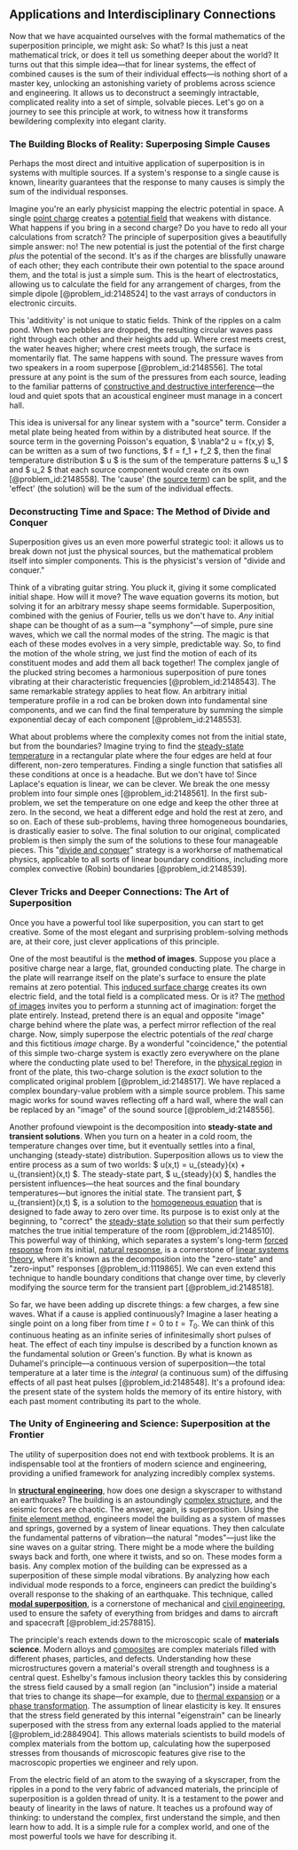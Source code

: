 ## Applications and Interdisciplinary Connections

Now that we have acquainted ourselves with the formal mathematics of the superposition principle, we might ask: So what? Is this just a neat mathematical trick, or does it tell us something deeper about the world? It turns out that this simple idea—that for linear systems, the effect of combined causes is the sum of their individual effects—is nothing short of a master key, unlocking an astonishing variety of problems across science and engineering. It allows us to deconstruct a seemingly intractable, complicated reality into a set of simple, solvable pieces. Let's go on a journey to see this principle at work, to witness how it transforms bewildering complexity into elegant clarity.

### The Building Blocks of Reality: Superposing Simple Causes

Perhaps the most direct and intuitive application of superposition is in systems with multiple sources. If a system's response to a single cause is known, linearity guarantees that the response to many causes is simply the sum of the individual responses.

Imagine you're an early physicist mapping the electric potential in space. A single [point charge](@article_id:273622) creates a [potential field](@article_id:164615) that weakens with distance. What happens if you bring in a second charge? Do you have to redo all your calculations from scratch? The principle of superposition gives a beautifully simple answer: no! The new potential is just the potential of the first charge *plus* the potential of the second. It's as if the charges are blissfully unaware of each other; they each contribute their own potential to the space around them, and the total is just a simple sum. This is the heart of electrostatics, allowing us to calculate the field for any arrangement of charges, from the simple dipole [@problem_id:2148524] to the vast arrays of conductors in electronic circuits.

This 'additivity' is not unique to static fields. Think of the ripples on a calm pond. When two pebbles are dropped, the resulting circular waves pass right through each other and their heights add up. Where crest meets crest, the water heaves higher; where crest meets trough, the surface is momentarily flat. The same happens with sound. The pressure waves from two speakers in a room superpose [@problem_id:2148556]. The total pressure at any point is the sum of the pressures from each source, leading to the familiar patterns of [constructive and destructive interference](@article_id:163535)—the loud and quiet spots that an acoustical engineer must manage in a concert hall.

This idea is universal for any linear system with a "source" term. Consider a metal plate being heated from within by a distributed heat source. If the source term in the governing Poisson's equation, $ \nabla^2 u = f(x,y) $, can be written as a sum of two functions, $ f = f_1 + f_2 $, then the final temperature distribution $ u $ is the sum of the temperature patterns $ u_1 $ and $ u_2 $ that each source component would create on its own [@problem_id:2148558]. The 'cause' (the [source term](@article_id:268617)) can be split, and the 'effect' (the solution) will be the sum of the individual effects.

### Deconstructing Time and Space: The Method of Divide and Conquer

Superposition gives us an even more powerful strategic tool: it allows us to break down not just the physical sources, but the mathematical problem itself into simpler components. This is the physicist's version of "divide and conquer."

Think of a vibrating guitar string. You pluck it, giving it some complicated initial shape. How will it move? The wave equation governs its motion, but solving it for an arbitrary messy shape seems formidable. Superposition, combined with the genius of Fourier, tells us we don't have to. *Any* initial shape can be thought of as a sum—a "symphony"—of simple, pure sine waves, which we call the normal modes of the string. The magic is that each of these modes evolves in a very simple, predictable way. So, to find the motion of the whole string, we just find the motion of each of its constituent modes and add them all back together! The complex jangle of the plucked string becomes a harmonious superposition of pure tones vibrating at their characteristic frequencies [@problem_id:2148543]. The same remarkable strategy applies to heat flow. An arbitrary initial temperature profile in a rod can be broken down into fundamental sine components, and we can find the final temperature by summing the simple exponential decay of each component [@problem_id:2148553].

What about problems where the complexity comes not from the initial state, but from the boundaries? Imagine trying to find the [steady-state temperature](@article_id:136281) in a rectangular plate where the four edges are held at four different, non-zero temperatures. Finding a single function that satisfies all these conditions at once is a headache. But we don't have to! Since Laplace's equation is linear, we can be clever. We break the one messy problem into four simple ones [@problem_id:2148561]. In the first sub-problem, we set the temperature on one edge and keep the other three at zero. In the second, we heat a different edge and hold the rest at zero, and so on. Each of these sub-problems, having three homogeneous boundaries, is drastically easier to solve. The final solution to our original, complicated problem is then simply the sum of the solutions to these four manageable pieces. This "[divide and conquer](@article_id:139060)" strategy is a workhorse of mathematical physics, applicable to all sorts of linear boundary conditions, including more complex convective (Robin) boundaries [@problem_id:2148539].

### Clever Tricks and Deeper Connections: The Art of Superposition

Once you have a powerful tool like superposition, you can start to get creative. Some of the most elegant and surprising problem-solving methods are, at their core, just clever applications of this principle.

One of the most beautiful is the **method of images**. Suppose you place a positive charge near a large, flat, grounded conducting plate. The charge in the plate will rearrange itself on the plate's surface to ensure the plate remains at zero potential. This [induced surface charge](@article_id:265811) creates its own electric field, and the total field is a complicated mess. Or is it? The [method of images](@article_id:135741) invites you to perform a stunning act of imagination: forget the plate entirely. Instead, pretend there is an equal and opposite "image" charge behind where the plate was, a perfect mirror reflection of the real charge. Now, simply superpose the electric potentials of the *real* charge and this fictitious *image* charge. By a wonderful "coincidence," the potential of this simple two-charge system is exactly zero everywhere on the plane where the conducting plate used to be! Therefore, in the [physical region](@article_id:159612) in front of the plate, this two-charge solution is the *exact* solution to the complicated original problem [@problem_id:2148517]. We have replaced a complex boundary-value problem with a simple source problem. This same magic works for sound waves reflecting off a hard wall, where the wall can be replaced by an "image" of the sound source [@problem_id:2148556].

Another profound viewpoint is the decomposition into **steady-state and transient solutions**. When you turn on a heater in a cold room, the temperature changes over time, but it eventually settles into a final, unchanging (steady-state) distribution. Superposition allows us to view the entire process as a sum of two worlds: $ u(x,t) = u_{steady}(x) + u_{transient}(x,t) $. The steady-state part, $ u_{steady}(x) $, handles the persistent influences—the heat sources and the final boundary temperatures—but ignores the initial state. The transient part, $ u_{transient}(x,t) $, is a solution to the [homogeneous equation](@article_id:170941) that is designed to fade away to zero over time. Its purpose is to exist only at the beginning, to "correct" the [steady-state solution](@article_id:275621) so that their sum perfectly matches the true initial temperature of the room [@problem_id:2148510]. This powerful way of thinking, which separates a system's long-term [forced response](@article_id:261675) from its initial, [natural response](@article_id:262307), is a cornerstone of [linear systems theory](@article_id:172331), where it's known as the decomposition into the "zero-state" and "zero-input" responses [@problem_id:1119865]. We can even extend this technique to handle boundary conditions that change over time, by cleverly modifying the source term for the transient part [@problem_id:2148518].

So far, we have been adding up discrete things: a few charges, a few sine waves. What if a cause is applied continuously? Imagine a laser heating a single point on a long fiber from time $t=0$ to $t=T_0$. We can think of this continuous heating as an infinite series of infinitesimally short pulses of heat. The effect of each tiny impulse is described by a function known as the fundamental solution or Green's function. By what is known as Duhamel's principle—a continuous version of superposition—the total temperature at a later time is the *integral* (a continuous sum) of the diffusing effects of all past heat pulses [@problem_id:2148548]. It's a profound idea: the present state of the system holds the memory of its entire history, with each past moment contributing its part to the whole.

### The Unity of Engineering and Science: Superposition at the Frontier

The utility of superposition does not end with textbook problems. It is an indispensable tool at the frontiers of modern science and engineering, providing a unified framework for analyzing incredibly complex systems.

In **[structural engineering](@article_id:151779)**, how does one design a skyscraper to withstand an earthquake? The building is an astoundingly [complex structure](@article_id:268634), and the seismic forces are chaotic. The answer, again, is superposition. Using the [finite element method](@article_id:136390), engineers model the building as a system of masses and springs, governed by a system of linear equations. They then calculate the fundamental patterns of vibration—the natural "modes"—just like the sine waves on a guitar string. There might be a mode where the building sways back and forth, one where it twists, and so on. These modes form a basis. Any complex motion of the building can be expressed as a superposition of these simple modal vibrations. By analyzing how each individual mode responds to a force, engineers can predict the building's overall response to the shaking of an earthquake. This technique, called **[modal superposition](@article_id:175280)**, is a cornerstone of mechanical and [civil engineering](@article_id:267174), used to ensure the safety of everything from bridges and dams to aircraft and spacecraft [@problem_id:2578815].

The principle's reach extends down to the microscopic scale of **materials science**. Modern alloys and [composites](@article_id:150333) are complex materials filled with different phases, particles, and defects. Understanding how these microstructures govern a material's overall strength and toughness is a central quest. Eshelby's famous inclusion theory tackles this by considering the stress field caused by a small region (an "inclusion") inside a material that tries to change its shape—for example, due to [thermal expansion](@article_id:136933) or a [phase transformation](@article_id:146466). The assumption of linear elasticity is key. It ensures that the stress field generated by this internal "eigenstrain" can be linearly superposed with the stress from any external loads applied to the material [@problem_id:2884904]. This allows materials scientists to build models of complex materials from the bottom up, calculating how the superposed stresses from thousands of microscopic features give rise to the macroscopic properties we engineer and rely upon.

From the electric field of an atom to the swaying of a skyscraper, from the ripples in a pond to the very fabric of advanced materials, the principle of superposition is a golden thread of unity. It is a testament to the power and beauty of linearity in the laws of nature. It teaches us a profound way of thinking: to understand the complex, first understand the simple, and then learn how to add. It is a simple rule for a complex world, and one of the most powerful tools we have for describing it.